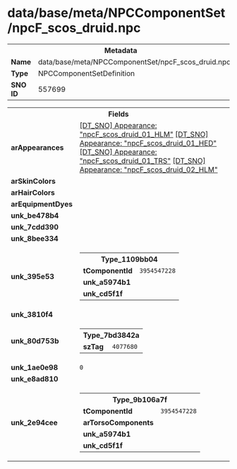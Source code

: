 <h1>data/base/meta/NPCComponentSet/npcF_scos_druid.npc</h1><table><tr><th colspan="100%">Metadata</th></tr><tr><td><b>Name</b></td><td>data/base/meta/NPCComponentSet/npcF_scos_druid.npc</td></tr><tr><td><b>Type</b></td><td>NPCComponentSetDefinition</td></tr><tr><td><b>SNO ID</b></td><td>557699</td></tr></table>

<table><tr><th colspan="100%">Fields</th></tr><tr><td><b>arAppearances</b></td><td><a href="..\Appearance\npcF_scos_druid_01_HLM.app.md">[DT_SNO] Appearance: "npcF_scos_druid_01_HLM"</a>
<a href="..\Appearance\npcF_scos_druid_01_HED.app.md">[DT_SNO] Appearance: "npcF_scos_druid_01_HED"</a>
<a href="..\Appearance\npcF_scos_druid_01_TRS.app.md">[DT_SNO] Appearance: "npcF_scos_druid_01_TRS"</a>
<a href="..\Appearance\npcF_scos_druid_02_HLM.app.md">[DT_SNO] Appearance: "npcF_scos_druid_02_HLM"</a>
</td></tr><tr><td><b>arSkinColors</b></td><td></td></tr><tr><td><b>arHairColors</b></td><td></td></tr><tr><td><b>arEquipmentDyes</b></td><td></td></tr><tr><td><b>unk_be478b4</b></td><td></td></tr><tr><td><b>unk_7cdd390</b></td><td>



</td></tr><tr><td><b>unk_8bee334</b></td><td>



</td></tr><tr><td><b>unk_395e53</b></td><td><table><tr><th colspan="100%">Type_1109bb04</th></tr><tr><td><b>tComponentId</b></td><td><code>3954547228</code></td></tr><tr><td><b>unk_a5974b1</b></td><td></td></tr><tr><td><b>unk_cd5f1f</b></td><td></td></tr></table>


</td></tr><tr><td><b>unk_3810f4</b></td><td></td></tr><tr><td><b>unk_80d753b</b></td><td><table><tr><th colspan="100%">Type_7bd3842a</th></tr><tr><td><b>szTag</b></td><td><code>4077680</code></td></tr></table>

</td></tr><tr><td><b>unk_1ae0e98</b></td><td><code>0</code></td></tr><tr><td><b>unk_e8ad810</b></td><td></td></tr><tr><td><b>unk_2e94cee</b></td><td><table><tr><th colspan="100%">Type_9b106a7f</th></tr><tr><td><b>tComponentId</b></td><td><code>3954547228</code></td></tr><tr><td><b>arTorsoComponents</b></td><td></td></tr><tr><td><b>unk_a5974b1</b></td><td></td></tr><tr><td><b>unk_cd5f1f</b></td><td></td></tr></table>


</td></tr></table>

